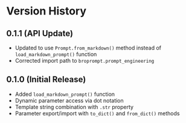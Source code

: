 # Version History

## 0.1.1 (API Update)
- Updated to use `Prompt.from_markdown()` method instead of `load_markdown_prompt()` function
- Corrected import path to `broprompt.prompt_engineering`

## 0.1.0 (Initial Release)
- Added `load_markdown_prompt()` function
- Dynamic parameter access via dot notation
- Template string combination with `.str` property
- Parameter export/import with `to_dict()` and `from_dict()` methods